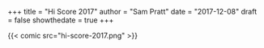 +++
title = "Hi Score 2017"
author = "Sam Pratt"
date = "2017-12-08"
draft = false
showthedate = true
+++

{{< comic src="hi-score-2017.png" >}}
